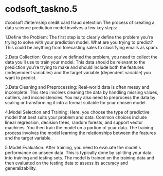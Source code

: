 # codsoft_taskno.5
#codsoft #internship
credit card fraud detection
The process of creating a data science prediction model involves a few key steps:

1.Define the Problem: The first step is to clearly define the problem you're trying to solve with your prediction model. What are you trying to predict? This could be anything from forecasting sales to classifying emails as spam.

2.Data Collection: Once you've defined the problem, you need to collect the data you'll use to train your model. This data should be relevant to the prediction you're trying to make and should include both the features (independent variables) and the target variable (dependent variable) you want to predict.

3.Data Cleaning and Preprocessing: Real-world data is often messy and incomplete. This step involves cleaning the data by handling missing values, outliers, and inconsistencies. You may also need to preprocess the data by scaling or transforming it into a format suitable for your chosen model.

4.Model Selection and Training: Here, you choose the type of predictive model that best suits your problem and data. Common choices include linear regression, decision trees, random forests, and support vector machines. You then train the model on a portion of your data. The training process involves the model learning the relationships between the features and the target variable.

5.Model Evaluation: After training, you need to evaluate the model's performance on unseen data. This is typically done by splitting your data into training and testing sets. The model is trained on the training data and then evaluated on the testing data to assess its accuracy and generalizability.
